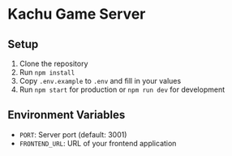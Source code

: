 
# Kachu Game Server

## Setup
1. Clone the repository
2. Run `npm install`
3. Copy `.env.example` to `.env` and fill in your values
4. Run `npm start` for production or `npm run dev` for development

## Environment Variables
- `PORT`: Server port (default: 3001)
- `FRONTEND_URL`: URL of your frontend application
